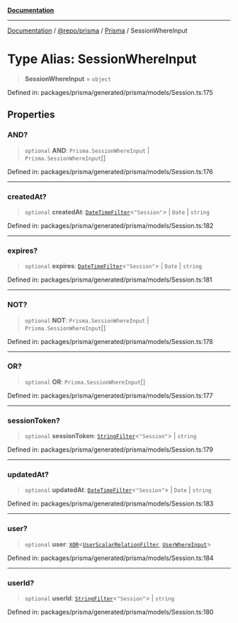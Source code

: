 [**Documentation**](../../../../../README.md)

***

[Documentation](../../../../../README.md) / [@repo/prisma](../../../README.md) / [Prisma](../README.md) / SessionWhereInput

# Type Alias: SessionWhereInput

> **SessionWhereInput** = `object`

Defined in: packages/prisma/generated/prisma/models/Session.ts:175

## Properties

### AND?

> `optional` **AND**: `Prisma.SessionWhereInput` \| `Prisma.SessionWhereInput`[]

Defined in: packages/prisma/generated/prisma/models/Session.ts:176

***

### createdAt?

> `optional` **createdAt**: [`DateTimeFilter`](DateTimeFilter.md)\<`"Session"`\> \| `Date` \| `string`

Defined in: packages/prisma/generated/prisma/models/Session.ts:182

***

### expires?

> `optional` **expires**: [`DateTimeFilter`](DateTimeFilter.md)\<`"Session"`\> \| `Date` \| `string`

Defined in: packages/prisma/generated/prisma/models/Session.ts:181

***

### NOT?

> `optional` **NOT**: `Prisma.SessionWhereInput` \| `Prisma.SessionWhereInput`[]

Defined in: packages/prisma/generated/prisma/models/Session.ts:178

***

### OR?

> `optional` **OR**: `Prisma.SessionWhereInput`[]

Defined in: packages/prisma/generated/prisma/models/Session.ts:177

***

### sessionToken?

> `optional` **sessionToken**: [`StringFilter`](StringFilter.md)\<`"Session"`\> \| `string`

Defined in: packages/prisma/generated/prisma/models/Session.ts:179

***

### updatedAt?

> `optional` **updatedAt**: [`DateTimeFilter`](DateTimeFilter.md)\<`"Session"`\> \| `Date` \| `string`

Defined in: packages/prisma/generated/prisma/models/Session.ts:183

***

### user?

> `optional` **user**: [`XOR`](XOR.md)\<[`UserScalarRelationFilter`](UserScalarRelationFilter.md), [`UserWhereInput`](UserWhereInput.md)\>

Defined in: packages/prisma/generated/prisma/models/Session.ts:184

***

### userId?

> `optional` **userId**: [`StringFilter`](StringFilter.md)\<`"Session"`\> \| `string`

Defined in: packages/prisma/generated/prisma/models/Session.ts:180
